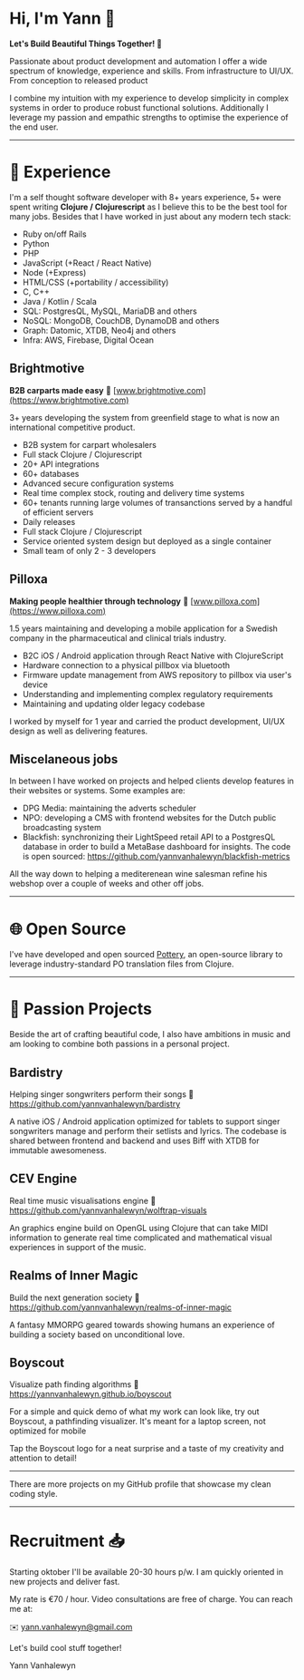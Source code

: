 # Hi, I'm Yann 👋

**Let's Build Beautiful Things Together! 🚀**

Passionate about product development and automation I offer a wide spectrum of knowledge, experience and skills.
From infrastructure to UI/UX. 
From conception to released product

I combine my intuition with my experience to develop simplicity in complex systems in order to produce robust functional solutions. Additionally I leverage my passion and empathic strengths to optimise the experience of the end user.

---

# 💼 Experience 

I'm a self thought software developer with 8+ years experience, 5+ were spent writing **Clojure / Clojurescript** as I believe this to be the best tool for many jobs. Besides that I have worked in just about any modern tech stack:

- Ruby on/off Rails
- Python
- PHP
- JavaScript (+React / React Native)
- Node (+Express)
- HTML/CSS (+portability / accessibility)
- C, C++
- Java / Kotlin / Scala
- SQL: PostgresQL, MySQL, MariaDB and others
- NoSQL: MongoDB, CouchDB, DynamoDB and others
- Graph: Datomic, XTDB, Neo4j and others
- Infra: AWS, Firebase, Digital Ocean

## Brightmotive

**B2B carparts made easy** 🚗 [www.brightmotive.com](https://www.brightmotive.com) 

3+ years developing the system from greenfield stage to what is now an international competitive product.

- B2B system for carpart wholesalers
- Full stack Clojure / Clojurescript
- 20+ API integrations
- 60+ databases
- Advanced secure configuration systems
- Real time complex stock, routing and delivery time systems
- 60+ tenants running large volumes of transanctions served by a handful of efficient servers
- Daily releases
- Full stack Clojure / Clojurescript
- Service oriented system design but deployed as a single container
- Small team of only 2 - 3 developers

## Pilloxa

**Making people healthier through technology**  💊 [www.pilloxa.com](https://www.pilloxa.com)

1.5 years maintaining and developing a mobile application for a Swedish company in the pharmaceutical and clinical trials industry.

- B2C iOS / Android application through React Native with ClojureScript
- Hardware connection to a physical pillbox via bluetooth
- Firmware update management from AWS repository to pillbox via user's device
- Understanding and implementing complex regulatory requirements
- Maintaining and updating older legacy codebase

I worked by myself for 1 year and carried the product development, UI/UX design as well as delivering features.

## Miscelaneous jobs

In between I have worked on projects and helped clients develop features in their websites or systems. Some examples are:

- DPG Media: maintaining the adverts scheduler 
- NPO: developing a CMS with frontend websites for the Dutch public broadcasting system
- Blackfish: synchronizing their LightSpeed retail API to a PostgresQL database in order to build a MetaBase dashboard for insights. The code is open sourced: https://github.com/yannvanhalewyn/blackfish-metrics

All the way down to helping a mediterenean wine salesman refine his webshop over a couple of weeks and other off jobs.

---

# 🌐 Open Source

I've have developed and open sourced [Pottery](https://github.com/brightin/pottery), an open-source library to leverage industry-standard PO translation files from Clojure.

---

# 🎨 Passion Projects 

Beside the art of crafting beautiful code, I also have ambitions in music and am looking to combine both passions in a personal project.

## Bardistry

Helping singer songwriters perform their songs  🎤 https://github.com/yannvanhalewyn/bardistry

A native iOS / Android application optimized for tablets to support singer songwriters manage and perform their setlists and lyrics. The codebase is shared between frontend and backend and uses Biff with XTDB for immutable awesomeness.

## CEV Engine

Real time music visualisations engine 👾 https://github.com/yannvanhalewyn/wolftrap-visuals

An graphics engine build on OpenGL using Clojure that can take MIDI information to generate real time complicated and mathematical visual experiences in support of the music.

## Realms of Inner Magic 

Build the next generation society 🧙 https://github.com/yannvanhalewyn/realms-of-inner-magic

A fantasy MMORPG geared towards showing humans an experience of building a society based on unconditional love.

## Boyscout

Visualize path finding algorithms 🧭 https://yannvanhalewyn.github.io/boyscout

For a simple and quick demo of what my work can look like, try out Boyscout, a pathfinding visualizer.  It's meant for a laptop screen, not optimized for mobile

Tap the Boyscout logo for a neat surprise and a taste of my creativity and attention to detail!

---

There are more projects on my GitHub profile that showcase my clean coding style.

---

# Recruitment 📥

Starting oktober I'll be available 20-30 hours p/w. I am quickly oriented in new projects and deliver fast.

My rate is €70 / hour. Video consultations are free of charge. You can reach me at:

✉️ [yann.vanhalewyn@gmail.com](mailto:yann.vanhalewyn@gmail.com)

Let's build cool stuff together!

Yann Vanhalewyn
